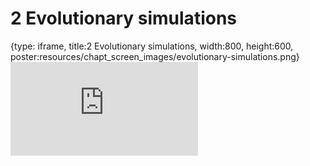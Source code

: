 # 2 Evolutionary simulations
 
{type: iframe, title:2 Evolutionary simulations, width:800, height:600, poster:resources/chapt_screen_images/evolutionary-simulations.png}
![](https://stephaniemyan.github.io/hgv_modules/no_toc/evolutionary-simulations.html)
 

 
